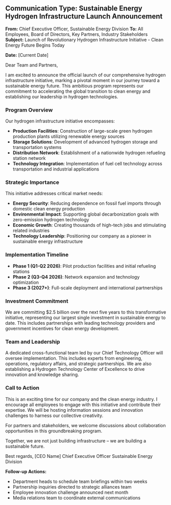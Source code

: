 ## Communication Type: Sustainable Energy Hydrogen Infrastructure Launch Announcement

**From:** Chief Executive Officer, Sustainable Energy Division
**To:** All Employees, Board of Directors, Key Partners, Industry Stakeholders
**Subject:** Launch of Revolutionary Hydrogen Infrastructure Initiative - Clean Energy Future Begins Today

**Date:** [Current Date]

Dear Team and Partners,

I am excited to announce the official launch of our comprehensive hydrogen infrastructure initiative, marking a pivotal moment in our journey toward a sustainable energy future. This ambitious program represents our commitment to accelerating the global transition to clean energy and establishing our leadership in hydrogen technologies.

### Program Overview
Our hydrogen infrastructure initiative encompasses:
- **Production Facilities**: Construction of large-scale green hydrogen production plants utilizing renewable energy sources
- **Storage Solutions**: Development of advanced hydrogen storage and transportation systems
- **Distribution Network**: Establishment of a nationwide hydrogen refueling station network
- **Technology Integration**: Implementation of fuel cell technology across transportation and industrial applications

### Strategic Importance
This initiative addresses critical market needs:
- **Energy Security**: Reducing dependence on fossil fuel imports through domestic clean energy production
- **Environmental Impact**: Supporting global decarbonization goals with zero-emission hydrogen technology
- **Economic Growth**: Creating thousands of high-tech jobs and stimulating related industries
- **Technology Leadership**: Positioning our company as a pioneer in sustainable energy infrastructure

### Implementation Timeline
- **Phase 1 (Q1-Q2 2026)**: Pilot production facilities and initial refueling stations
- **Phase 2 (Q3-Q4 2026)**: Network expansion and technology optimization
- **Phase 3 (2027+)**: Full-scale deployment and international partnerships

### Investment Commitment
We are committing $2.5 billion over the next five years to this transformative initiative, representing our largest single investment in sustainable energy to date. This includes partnerships with leading technology providers and government incentives for clean energy development.

### Team and Leadership
A dedicated cross-functional team led by our Chief Technology Officer will oversee implementation. This includes experts from engineering, operations, regulatory affairs, and strategic partnerships. We are also establishing a Hydrogen Technology Center of Excellence to drive innovation and knowledge sharing.

### Call to Action
This is an exciting time for our company and the clean energy industry. I encourage all employees to engage with this initiative and contribute their expertise. We will be hosting information sessions and innovation challenges to harness our collective creativity.

For partners and stakeholders, we welcome discussions about collaboration opportunities in this groundbreaking program.

Together, we are not just building infrastructure – we are building a sustainable future.

Best regards,
[CEO Name]
Chief Executive Officer
Sustainable Energy Division

**Follow-up Actions:**
- Department heads to schedule team briefings within two weeks
- Partnership inquiries directed to strategic alliances team
- Employee innovation challenge announced next month
- Media relations team to coordinate external communications
